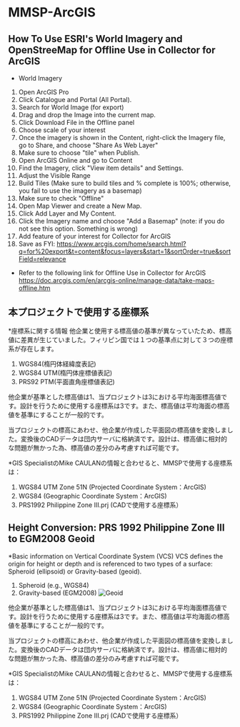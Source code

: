 # MMSP-ArcGIS


## How To Use ESRI's World Imagery and OpenStreeMap for Offline Use in Collector for ArcGIS

* World Imagery
1. Open ArcGIS Pro
2. Click Catalogue and Portal (All Portal).
3. Search for World Image (for export)
4. Drag and drop the Image into the current map.
5. Click Download File in the Offline panel
6. Choose scale of your interest
7. Once the imagery is shown in the Content, right-click the Imagery file, go to Share, and choose "Share As Web Layer"
8. Make sure to choose "tile" when Publish.
9. Open ArcGIS Online and go to Content
10. Find the Imagery, click "View item details" and Settings.
11. Adjust the Visible Range
12. Build Tiles (Make sure to build tiles and % complete is 100%; otherwise, you fail to use the imagery as a basemap)
13. Make sure to check "Offline"
14. Open Map Viewer and create a New Map.
15. Click Add Layer and My Content.
16. Click the Imagery name and choose "Add a Basemap" (note: if you do not see this option. Something is wrong)
17. Add feature of your interest for Collector for ArcGIS
18. Save as
FYI: https://www.arcgis.com/home/search.html?q=for%20export&t=content&focus=layers&start=1&sortOrder=true&sortField=relevance

* Refer to the following link for Offline Use in Collector for ArcGIS
https://doc.arcgis.com/en/arcgis-online/manage-data/take-maps-offline.htm

## 本プロジェクトで使用する座標系
*座標系に関する情報
他企業と使用する標高値の基準が異なっていたため、標高値に差異が生じていました。フィリピン国では１つの基準点に対して３つの座標系が存在します。
1. WGS84(楕円体経緯度表記)
2. WGS84 UTM(楕円体座標値表記)
3. PRS92 PTM(平面直角座標値表記)

他企業が基準とした標高値は1、当プロジェクトは3における平均海面標高値です。設計を行うために使用する座標系は3です。また、標高値は平均海面の標高値を基準にすることが一般的です。

当プロジェクトの標高にあわせ、他企業が作成した平面図の標高値を変換しました。変換後のCADデータは団内サーバに格納済です。設計は、標高値に相対的な問題が無かった為、標高値の差分のみ考慮すれば可能です。

*GIS SpecialistのMike CAULANの情報と合わせると、MMSPで使用する座標系は：
1. WGS84 UTM Zone 51N (Projected Coordinate System：ArcGIS)
2. WGS84 (Geographic Coordinate System：ArcGIS)
3. PRS1992 Philippine Zone III.prj (CADで使用する座標系）

## Height Conversion: PRS 1992 Philippine Zone III to EGM2008 Geoid
*Basic information on Vertical Coordinate System (VCS)
VCS defines the origin for height or depth and is referenced to two types of a surface: Spheroid (ellipsoid) or Gravity-based (geoid).
1. Spheroid (e.g., WGS84)
2. Gravity-based (EGM2008)
![Geoid](link-to-image)

他企業が基準とした標高値は1、当プロジェクトは3における平均海面標高値です。設計を行うために使用する座標系は3です。また、標高値は平均海面の標高値を基準にすることが一般的です。

当プロジェクトの標高にあわせ、他企業が作成した平面図の標高値を変換しました。変換後のCADデータは団内サーバに格納済です。設計は、標高値に相対的な問題が無かった為、標高値の差分のみ考慮すれば可能です。

*GIS SpecialistのMike CAULANの情報と合わせると、MMSPで使用する座標系は：
1. WGS84 UTM Zone 51N (Projected Coordinate System：ArcGIS)
2. WGS84 (Geographic Coordinate System：ArcGIS)
3. PRS1992 Philippine Zone III.prj (CADで使用する座標系）
